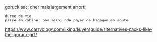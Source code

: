 goruck sac: cher mais largement amorti:

    duree de vie
    passe en cabine: pas besoi nde payer de bagages en soute


https://www.carryology.com/liking/buyersguide/alternatives-packs-like-the-goruck-gr1/
